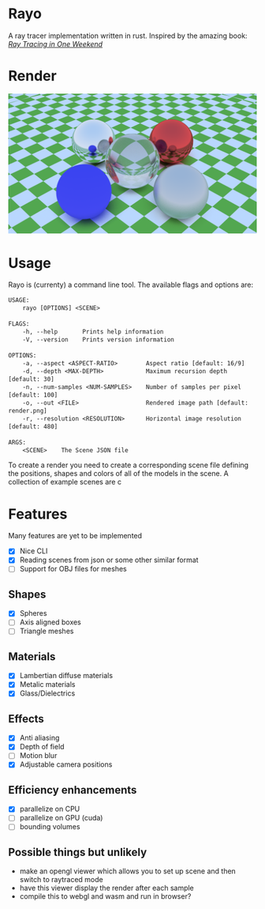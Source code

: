 # Rayo

A ray tracer implementation written in rust. Inspired by the amazing book: [_Ray Tracing in One Weekend_](https://raytracing.github.io/books/RayTracingInOneWeekend.html)

# Render

![Best render](renders/checkered.png)

# Usage

Rayo is (currenty) a command line tool. The available flags and options are:

```
USAGE:
    rayo [OPTIONS] <SCENE>

FLAGS:
    -h, --help       Prints help information
    -V, --version    Prints version information

OPTIONS:
    -a, --aspect <ASPECT-RATIO>        Aspect ratio [default: 16/9]
    -d, --depth <MAX-DEPTH>            Maximum recursion depth [default: 30]
    -n, --num-samples <NUM-SAMPLES>    Number of samples per pixel [default: 100]
    -o, --out <FILE>                   Rendered image path [default: render.png]
    -r, --resolution <RESOLUTION>      Horizontal image resolution [default: 480]

ARGS:
    <SCENE>    The Scene JSON file
```

To create a render you need to create a corresponding scene file defining the positions, shapes and colors of all of the models in the scene. A collection of example scenes are c

# Features

Many features are yet to be implemented

- [x] Nice CLI
- [x] Reading scenes from json or some other similar format
- [ ] Support for OBJ files for meshes

## Shapes

- [x] Spheres
- [ ] Axis aligned boxes
- [ ] Triangle meshes

## Materials

- [x] Lambertian diffuse materials
- [x] Metalic materials
- [x] Glass/Dielectrics

## Effects

- [x] Anti aliasing
- [x] Depth of field
- [ ] Motion blur 
- [x] Adjustable camera positions

## Efficiency enhancements

- [x] parallelize on CPU
- [ ] parallelize on GPU (cuda)
- [ ] bounding volumes

## Possible things but unlikely

- make an opengl viewer which allows you to set up scene and then switch to raytraced mode
- have this viewer display the render after each sample
- compile this to webgl and wasm and run in browser?

